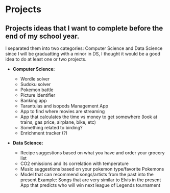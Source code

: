 # Projects
## Projects ideas that I want to complete before the end of my school year.
I separated them into two categories: Computer Science and Data Science since I will be graduatting with a minor in DS,
I thought it would be a good idea to do at least one or two projects.

- **Computer Science:** 
    - Wordle solver
    - Sudoku solver
    - Pokemon battle
    - Picture identifier
    - Banking app
    - Tarantulas and isopods Management App
    - App to find where movies are streaming
    - App that calculates the time vs money to get somewhere (look at trains, gas price, airplane, bike, etc)
    - Something related to birding?
    - Enrichment tracker (?)

- **Data Science:**
  - Recipe suggestions based on what you have and order your grocery list
  - CO2 emissions and its correlation with temperature
  - Music suggestions based on your pokemon type/favorite Pokemons
  - Model that can recommend songs/artists from the past into the present
Example: Songs that are very similar to Elvis in the present
  App that predicts who will win next league of Legends tournament



